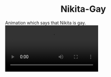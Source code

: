<h1 align = "center">Nikita-Gay</h1>
Animation which says that Nikita is gay.
<video src="https://cdn.discordapp.com/attachments/974221006069694465/1066012385380421652/Desktop_2023.01.20_-_17.03.42.07.mp4" autoplay></video>
